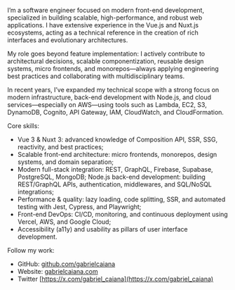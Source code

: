 I’m a software engineer focused on modern front-end development, specialized in building scalable, high-performance, and robust web applications. I have extensive experience in the Vue.js and Nuxt.js ecosystems, acting as a technical reference in the creation of rich interfaces and evolutionary architectures.

My role goes beyond feature implementation: I actively contribute to architectural decisions, scalable componentization, reusable design systems, micro frontends, and monorepos—always applying engineering best practices and collaborating with multidisciplinary teams.

In recent years, I’ve expanded my technical scope with a strong focus on modern infrastructure, back-end development with Node.js, and cloud services—especially on AWS—using tools such as Lambda, EC2, S3, DynamoDB, Cognito, API Gateway, IAM, CloudWatch, and CloudFormation.

Core skills:

- Vue 3 & Nuxt 3: advanced knowledge of Composition API, SSR, SSG, reactivity, and best practices;
- Scalable front-end architecture: micro frontends, monorepos, design systems, and domain separation;
- Modern full-stack integration: REST, GraphQL, Firebase, Supabase, PostgreSQL, MongoDB;
Node.js back-end development: building REST/GraphQL APIs, authentication, middlewares, and SQL/NoSQL integrations;
- Performance & quality: lazy loading, code splitting, SSR, and automated testing with Jest, Cypress, and Playwright;
- Front-end DevOps: CI/CD, monitoring, and continuous deployment using Vercel, AWS, and Google Cloud;
- Accessibility (a11y) and usability as pillars of user interface development.

Follow my work:

- GitHub: [github.com/gabrielcaiana](https://github.com/gabrielcaiana)
- Website: [gabrielcaiana.com](https://gabrielcaiana.com)
- Twitter [https://x.com/gabriel_caiana](https://x.com/gabriel_caiana)
